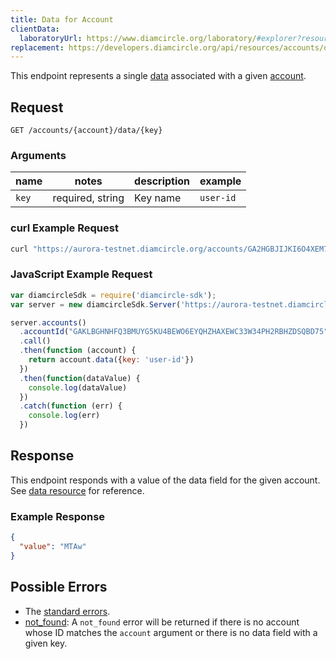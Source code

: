 ```yaml
---
title: Data for Account
clientData:
  laboratoryUrl: https://www.diamcircle.org/laboratory/#explorer?resource=data&endpoint=for_account
replacement: https://developers.diamcircle.org/api/resources/accounts/data/
---
```


This endpoint represents a single [data](../resources/data.md) associated with a given [account](../resources/account.md).

## Request

```
GET /accounts/{account}/data/{key}
```

### Arguments

| name     | notes                          | description                                                      | example                                                   |
| ------   | -------                        | -----------                                                      | -------                                                   |
| `key`| required, string               | Key name | `user-id`|

### curl Example Request

```sh
curl "https://aurora-testnet.diamcircle.org/accounts/GA2HGBJIJKI6O4XEM7CZWY5PS6GKSXL6D34ERAJYQSPYA6X6AI7HYW36/data/user-id"
```

### JavaScript Example Request

```javascript
var diamcircleSdk = require('diamcircle-sdk');
var server = new diamcircleSdk.Server('https://aurora-testnet.diamcircle.org');

server.accounts()
  .accountId("GAKLBGHNHFQ3BMUYG5KU4BEWO6EYQHZHAXEWC33W34PH2RBHZDSQBD75")
  .call()
  .then(function (account) {
    return account.data({key: 'user-id'})
  })
  .then(function(dataValue) {
    console.log(dataValue)
  })
  .catch(function (err) {
    console.log(err)
  })
```

## Response

This endpoint responds with a value of the data field for the given account. See [data resource](../resources/data.md) for reference.

### Example Response

```json
{
  "value": "MTAw"
}
```

## Possible Errors

- The [standard errors](../errors.md#Standard-Errors).
- [not_found](../errors/not-found.md): A `not_found` error will be returned if there is no account whose ID matches the `account` argument or there is no data field with a given key.
